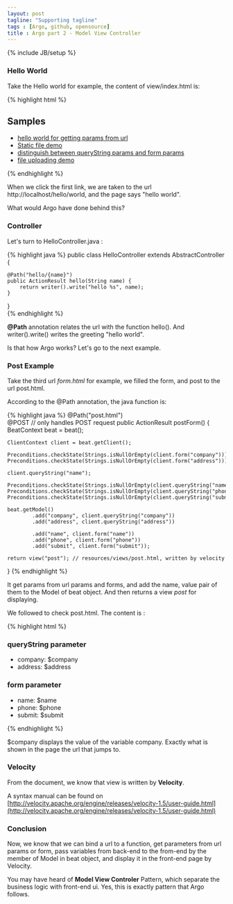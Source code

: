 ```yaml
---
layout: post
tagline: "Supporting tagline"
tags : [Argo, github, opensource]
title : Argo part 2 - Model View Controller
---
```

{% include JB/setup %}

### Hello World ###

Take the Hello world for example, the content of view/index.html is:

{% highlight html %}
<html>
<head>
    <title>Argo sample page</title>  
</head>  
<body>  
<h2>Samples</h2>  
<ul>  
    <li><a href="$__beat.servletContext.contextPath/hello/world">hello world for getting params from url</a></li>  
    <li><a href="$__beat.servletContext.contextPath/1.html">Static file demo</a></li>  
    <li><a href="$__beat.servletContext.contextPath/form.html">distinguish between queryString params and form params</a></li>  
    <li><a href="$__beat.servletContext.contextPath/upload-form.html">file uploading demo</a></li>  
</ul>  
</body>  
</html>  
{% endhighlight %}

When we click the first link, we are taken to the url http://localhost/hello/world, and the page says "hello world". 

What would Argo have done behind this? 

### Controller ###

Let's turn to HelloController.java :

{% highlight java %}
public class HelloController extends AbstractController {  
  
    @Path("hello/{name}")  
    public ActionResult hello(String name) {  
        return writer().write("hello %s", name);  
    }  
}  
{% endhighlight %}

**@Path** annotation relates the url with the function hello(). And writer().write() writes the greeting "hello world".

Is that how Argo works? Let's go to the next example.

### Post Example ###

Take the third url *form.html* for example, we filled the form, and post to the url post.html. 

According to the @Path annotation, the java function is:

{% highlight java %}
@Path("post.html")  
@POST  // only handles POST request
public ActionResult postForm() {
    BeatContext beat = beat();  
  
    ClientContext client = beat.getClient();  
  
    Preconditions.checkState(Strings.isNullOrEmpty(client.form("company")));  
    Preconditions.checkState(Strings.isNullOrEmpty(client.form("address")));  
  
    client.queryString("name");  
  
    Preconditions.checkState(Strings.isNullOrEmpty(client.queryString("name")));  
    Preconditions.checkState(Strings.isNullOrEmpty(client.queryString("phone")));  
    Preconditions.checkState(Strings.isNullOrEmpty(client.queryString("submit")));  
  
    beat.getModel()  
            .add("company", client.queryString("company"))  
            .add("address", client.queryString("address"))  
  
            .add("name", client.form("name"))  
            .add("phone", client.form("phone"))  
            .add("submit", client.form("submit"));  
  
    return view("post"); // resources/views/post.html, written by velocity  
}
{% endhighlight %}

It get params from url params and forms, and add the name, value pair of them to the Model of beat object. And then returns a view *post* for displaying.  

We followed to check post.html. The content is :

{% highlight html %}
<h3>queryString parameter</h3>  
<ul>  
    <li>company: $company</li>  
    <li>address: $address</li>  
</ul>  
<h3>form parameter</h3>  
<ul>  
    <li>name: $name</li>  
    <li>phone: $phone</li>  
    <li>submit: $submit</li>  
</ul>  
{% endhighlight %}

$company displays the value of the variable company. Exactly what is shown in the page  the url that jumps to.

### Velocity ###

From the document, we know that view is written by **Velocity**. 

A syntax manual can be found on [http://velocity.apache.org/engine/releases/velocity-1.5/user-guide.html](http://velocity.apache.org/engine/releases/velocity-1.5/user-guide.html)

### Conclusion ###

Now, we know that we can bind a url to a function, get parameters from url params or form, pass variables from back-end to the from-end by the member of Model in beat object, and display it in the front-end page by Velocity.

You may have heard of **Model View Controler** Pattern, which separate the business logic with front-end ui. Yes, this is exactly pattern that Argo follows. 
